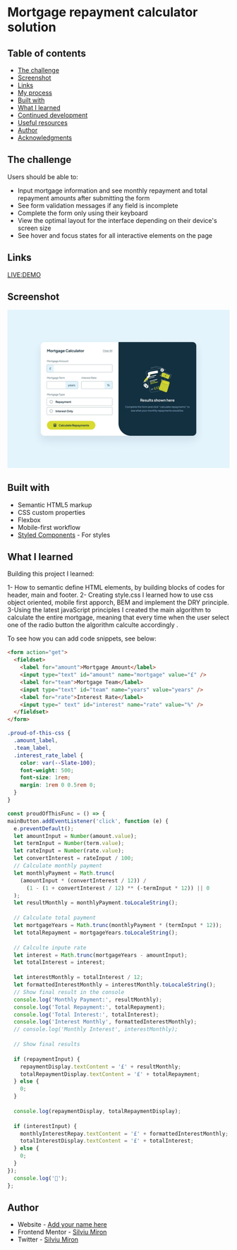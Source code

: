 # Mortgage repayment calculator solution

## Table of contents

- [The challenge](#the-challenge)
- [Screenshot](#screenshot)
- [Links](#links)
- [My process](#my-process)
- [Built with](#built-with)
- [What I learned](#what-i-learned)
- [Continued development](#continued-development)
- [Useful resources](#useful-resources)
- [Author](#author)
- [Acknowledgments](#acknowledgments)

## The challenge

Users should be able to:

- Input mortgage information and see monthly repayment and total repayment amounts after submitting the form
- See form validation messages if any field is incomplete
- Complete the form only using their keyboard
- View the optimal layout for the interface depending on their device's screen size
- See hover and focus states for all interactive elements on the page

## Links

[LIVE:DEMO](https://miron-silviu.github.io/Mortgage-repayment-calculator/)

## Screenshot

![desktop](desktop-design-empty.jpg)

## Built with

- Semantic HTML5 markup
- CSS custom properties
- Flexbox
- Mobile-first workflow
- [Styled Components](https://styled-components.com/) - For styles

## What I learned

Building this project I learned:

1- How to semantic define HTML elements, by building blocks of codes for header, main and footer.
2- Creating style.css I learned how to use css object oriented, mobile first apporch, BEM and implement the DRY principle.
3-Using the latest javaScript principles I created the main algorithm to calculate the entire mortgage, meaning that every time when the user select one of the radio button the algorithm calculte accordingly
.

To see how you can add code snippets, see below:

```html
<form action="get">
  <fieldset>
    <label for="amount">Mortgage Amount</label>
    <input type="text" id="amount" name="mortgage" value="£" />
    <label for="team">Mortgage Team</label>
    <input type="text" id="team" name="years" value="years" />
    <label for="rate">Interest Rate</label>
    <input type=" text" id="interest" name="rate" value="%" />
  </fieldset>
</form>
```

```css
.proud-of-this-css {
  .amount_label,
  .team_label,
  .interest_rate_label {
    color: var(--Slate-100);
    font-weight: 500;
    font-size: 1rem;
    margin: 1rem 0 0.5rem 0;
  }
}
```

```js
const proudOfThisFunc = () => {
mainButton.addEventListener('click', function (e) {
  e.preventDefault();
  let amountInput = Number(amount.value);
  let termInput = Number(term.value);
  let rateInput = Number(rate.value);
  let convertInterest = rateInput / 100;
  // Calculate monthly payment
  let monthlyPayment = Math.trunc(
    (amountInput * (convertInterest / 12)) /
      (1 - (1 + convertInterest / 12) ** (-termInput * 12)) || 0
  );
  let resultMonthly = monthlyPayment.toLocaleString();

  // Calculate total payment
  let mortgageYears = Math.trunc(monthlyPayment * (termInput * 12));
  let totalRepayment = mortgageYears.toLocaleString();

  // Calculte inpute rate
  let interest = Math.trunc(mortgageYears - amountInput);
  let totalInterest = interest;

  let interestMonthly = totalInterest / 12;
  let formattedInterestMonthly = interestMonthly.toLocaleString();
  // Show final result in the console
  console.log('Monthly Payment:', resultMonthly);
  console.log('Total Repayment:', totalRepayment);
  console.log('Total Interest:', totalInterest);
  console.log('Interest Monthly', formattedInterestMonthly);
  // console.log('Monthly Interest', interestMonthly);

  // Show final results

  if (repaymentInput) {
    repaymentDisplay.textContent = '£' + resultMonthly;
    totalRepaymentDisplay.textContent = '£' + totalRepayment;
  } else {
    0;
  }

  console.log(repaymentDisplay, totalRepaymentDisplay);

  if (interestInput) {
    monthlyInterestRepay.textContent = '£' + formattedInterestMonthly;
    totalInterestDisplay.textContent = '£' + totalInterest;
  } else {
    0;
  }
});
  console.log('🎉');
};
```

## Author

- Website - [Add your name here](https://www.your-site.com)
- Frontend Mentor - [Silviu Miron](https://www.frontendmentor.io/home)
- Twitter - [Silviu Miron](https://x.com/home)
